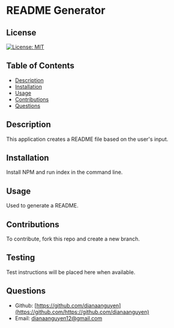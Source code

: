 # README Generator


## License
[![License: MIT](https://img.shields.io/badge/License-MIT-yellow.svg)](https://opensource.org/licenses/MIT)


## Table of Contents
- [Description](#description)
- [Installation](#installation)
- [Usage](#usage)
- [Contributions](#contributions)
- [Questions](#questions)

## Description

This application creates a README file based on the user's input.

## Installation 

Install NPM and run index in the command line.

## Usage

Used to generate a README.

## Contributions

To contribute, fork this repo and create a new branch.

## Testing

Test instructions will be placed here when available.

## Questions
- Github: [https://github.com/dianaanguyen](https://github.com/https://github.com/dianaanguyen)
- Email: [dianaanguyen12@gmail.com](mailto:dianaanguyen12@gmail.com)

